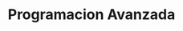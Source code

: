 ---
layout: ../../layouts/Course.astro
title: Programacion Avanzada
sections:
    - title: Repositorios años anteriores
      subtitle: Los repositorios incluyen las pruebas escritas con
                soluciones, así como los enunciados de las tareas y
                actividades. Sin embargo, las soluciones de las tareas y
                actividades no están disponibles en los repositorios.
      layout: table
      data: 
        head:
            - Año
            - Link
            - Contenido
        body:
            -
                - 2023-2
                - https://github.com/IIC2233/Syllabus.git
                - https://github.com/IIC2233/contenidos.git
            - 
                - 2023-1
                - https://github.com/IIC2233/Syllabus-2023-1.git
                - ""
            - 
                - 2022-2
                - https://github.com/IIC2233/Syllabus-2022-2.git
                - ""
    - title: Compilación de Tareas y Actividades por estudiantes
      subtitle: Compilación de Tareas y Actividades resueltas por
                estudiantes con calificaciones superiores a 6.5 en el
                promedio final, ya que los profesores no proporcionan
                las soluciones.
      layout: table
      data:
        head:
            - Año
            - Link
        body:
            -
                - 2023-2
                - https://github.com/VAMarques/IIC2233-2023-2-Resuelto-VAM.git
            - 
                - 2023-2
                - https://github.com/Utmite/Vicente-Mu-oz-IIC2233-2023-2.git            
---